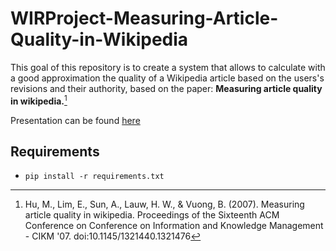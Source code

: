 # WIRProject-Measuring-Article-Quality-in-Wikipedia

This goal of this repository is to create a system that allows to calculate with a good approximation the quality of a Wikipedia article based on the users's revisions and their authority, based on the paper: **Measuring article quality in wikipedia.**[^1]

Presentation can be found [here](https://docs.google.com/presentation/d/1iJfZbEXopexDPcg7ff3lYayVseoHR_sctfjdxNPTfAs/edit?usp=sharing)

## Requirements
- `pip install -r requirements.txt`

[^1]: Hu, M., Lim, E., Sun, A., Lauw, H. W., &amp; Vuong, B. (2007). Measuring article quality in wikipedia. Proceedings of the Sixteenth ACM Conference on Conference on Information and Knowledge Management - CIKM '07. doi:10.1145/1321440.1321476
